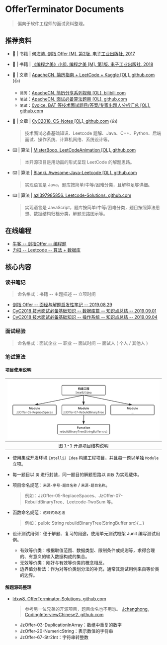 # OfferTerminator Documents

 > 偏向于软件工程师的面试资料整理。

## 推荐资料
- 📖 | 书籍 | [何海涛. 剑指 Offer [M]. 第2版. 电子工业出版社, 2017](https://book.douban.com/subject/27008702/)
- 📖 | 书籍 | [《编程之美》小组. 编程之美 [M]. 第1版. 电子工业出版社, 2018](https://book.douban.com/subject/30351275/)
- 📝 | 文章 | [ApacheCN. 简历指南 + LeetCode + Kaggle [OL]. github.com](https://github.com/apachecn/Interview) (👍)
	- `简历`：[ApacheCN. 简历分享系列视频 [OL]. bilibili.com](https://www.bilibili.com/video/av53122083)
	- `笔试`：[ApacheCN. 面试必备算法题目 [OL]. github.com](https://github.com/apachecn/Interview/tree/master/docs/Algorithm)
	- `笔试`：[0voice. BAT 等技术面试题目/答案/专家出题人分析汇总 [OL]. github.com](https://github.com/0voice/interview_internal_reference)
- 📝 | 文章 | [CyC2018. CS-Notes [OL]. github.com](https://github.com/CyC2018/CS-Notes) (👍)

	>  技术面试必备基础知识、Leetcode 题解、Java、C++、Python、后端面试、操作系统、计算机网络、系统设计等。

- ⌨️ | 算法 | [MisterBooo. LeetCodeAnimation [OL]. github.com](https://github.com/MisterBooo/LeetCodeAnimation)

	> 本开源项目是用动画的形式呈现 LeetCode 的解题思路。
	
- ⌨️ | 算法 | [Blankj. Awesome-Java-Leetcode [OL]. github.com](https://github.com/Blankj/awesome-java-leetcode)

	> 实现语言是 Java，题库按简单/中等/困难分类，且解释足够详细。

- ⌨️ | 算法 | [azl397985856. Leetcode-Solutions. github.com](https://github.com/azl397985856/leetcode)

	> 实现语言是 JavaScript，题库按简单/中等/困难分类，题目按照算法思想、数据结构归档分类，解题思路图示等。

## 在线编程
- [牛客 -- 剑指Offer -- 编程题](https://www.nowcoder.com/ta/coding-interviews?page=3)
- [力扣 -- Leetcode -- 算法 + 数据库](https://leetcode-cn.com/problemset/all/)

## 核心内容
### 读书笔记
> 命名格式：书籍 -- 主题描述 -- 立项时间

- [剑指 Offer -- 面经与解题启发性笔记 -- 2019.08.29](doc/Coding-Interviews-Questions-Analysis-and-Solutions.md)
- [CyC2018 技术面试必备基础知识 -- 数据库篇 -- 知识点总结 -- 2019.09.01](doc/CyC2018-CS-Notes-Database.md)
- [CyC2018 技术面试必备基础知识 -- 操作系统 -- 知识点总结 -- 2019.09.04](doc/CyC2018-CS-Notes-OS.md)


### 面试经验
> 命名格式：面试企业 -- 职业 -- 面试时间 -- 面试人 ( 个人 / 其他人 )

### 笔试算法
#### 项目使用说明

|![开源项目结构说明](img/OfferTerminator-documents_1-1.png)|
|:---:|
|图 1-1 开源项目结构说明|



- 使用集成开发环境 `IntelliJ Idea` 构建工程项目，并且每一题以单独 `Module` 立项。
- 每一题目以 `类` 进行封装，同一题目的解题思路以 `函数` 为实现载体。
- 项目命名规范：`来源-序号-题目名称` / `来源-题目名称`。

	> 例如：JzOffer-05-ReplaceSpaces、JzOffer-07-RebuildBinaryTree、Leetcode-TwoSum 等。

- 函数命名规范：`驼峰式命名法`
	
	> 例如：pulbic String rebuildBinaryTree(StringBuffer src){...}

- 设计测试用例：便于解题、复习的用途，使用单元测试框架 Junit 编写测试用例。
	- 有效等价类：根据取值范围、数据类型、限制条件或规则等，求得合理的、有意义的输入数据构成的集合。
	- 无效等价类：刚好与有效等价类的概念相反。
	- 边界值分析法：作为对等价类划分法的补充，通常其测试用例来自等价类的边界。

#### 解题源码整理
- [ldxw8. OfferTerminator-Solutions. github.com](https://github.com/ldxw8/OfferTerminator-Solutions)

	> 参考另一位兄弟的开源项目，题目命名也不用愁。 [Jchanghong. CodingInterviewChinese2. github.com](https://github.com/jchanghong/CodingInterviewChinese2)
	
	- JzOffer-03-DuplicationInArray：数组中重复的数字
	- JzOffer-20-NumericString：表示数值的字符串
	- JzOffer-67-Str2Int：字符串转整数